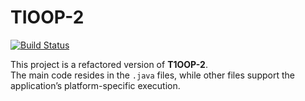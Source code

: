 # TIOOP-2
[![Build Status](http://localhost:8080/job/test4/badge/icon)](http://localhost:8080/job/test4/)

This project is a refactored version of **T1OOP-2**.  
The main code resides in the `.java` files, while other files support the application’s platform-specific execution.

